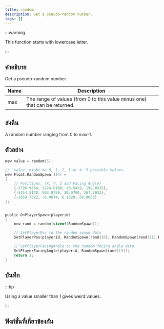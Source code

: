 ```yaml
---
title: random
description: Get a pseudo-random number.
tags: []
---
```


:::warning

This function starts with lowercase letter.

:::

## คำอธิบาย

Get a pseudo-random number.

| Name | Description                                                                |
| ---- | -------------------------------------------------------------------------- |
| max  | The range of values (from 0 to this value minus one) that can be returned. |

## ส่งคืน

A random number ranging from 0 to max-1.

## ตัวอย่าง

```c
new value = random(5);

// 'value' might be 0, 1, 2, 3 or 4. 5 possible values.
new Float:RandomSpawn[][4] =
{
    // Positions, (X, Y, Z and Facing Angle)
    {-2796.9854, 1224.8180, 20.5429, 192.0335},
    {-2454.2170, 503.8759, 30.0790, 267.2932},
    {-2669.7322, -6.0874, 6.1328, 89.8853}
};


public OnPlayerSpawn(playerid)
{
    new rand = random(sizeof(RandomSpawn));

    // SetPlayerPos to the random spawn data
    SetPlayerPos(playerid, RandomSpawn[rand][0], RandomSpawn[rand][1],RandomSpawn[rand][2]);

    // SetPlayerFacingAngle to the random facing angle data
    SetPlayerFacingAngle(playerid, RandomSpawn[rand][3]);
    return 1;
}
```

## บันทึก

:::tip

Using a value smaller than 1 gives weird values.

:::

## ฟังก์ชั่นที่เกี่ยวข้องกัน
